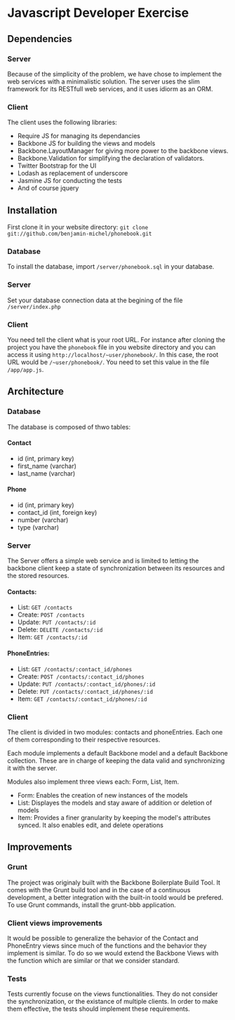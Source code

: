 Javascript Developer Exercise
=============================

Dependencies
------------

### Server
Because of the simplicity of the problem, we have chose to implement the web services with a minimalistic solution. The server uses the slim framework for its RESTfull web services, and it uses idiorm as an ORM.

### Client
The client uses the following libraries:
* Require JS for managing its dependancies
* Backbone JS for building the views and models
* Backbone.LayoutManager for giving more power to the backbone views.
* Backbone.Validation for simplifying the declaration of validators.
* Twitter Bootstrap for the UI
* Lodash as replacement of underscore
* Jasmine JS for conducting the tests
* And of course jquery

Installation
------------
First clone it in your website directory: `git clone git://github.com/benjamin-michel/phonebook.git`

### Database
To install the database, import `/server/phonebook.sql` in your database. 

### Server
Set your database connection data at the begining of the file `/server/index.php`

### Client
You need tell the client what is your root URL. For instance after cloning the project you have the `phonebook` file in you website directory and you can access it using `http://localhost/~user/phonebook/`. In this case, the root URL would be `/~user/phonebook/`.
You need to set this value in the file `/app/app.js`.

Architecture
------------

### Database
The database is composed of thwo tables:

#### Contact
* id (int, primary key)
* first_name (varchar)
* last_name (varchar)

#### Phone
* id (int, primary key)
* contact_id (int, foreign key)
* number (varchar)
* type (varchar)


### Server
The Server offers a simple web service and is limited to letting the backbone client keep a state of synchronization between its resources and the stored resources.

#### Contacts:
* List: `GET /contacts`
* Create: `POST /contacts`
* Update: `PUT /contacts/:id`
* Delete: `DELETE /contacts/:id`
* Item: `GET /contacts/:id`

#### PhoneEntries:
* List: `GET /contacts/:contact_id/phones`
* Create: `POST /contacts/:contact_id/phones`
* Update: `PUT /contacts/:contact_id/phones/:id`
* Delete: `PUT /contacts/:contact_id/phones/:id`
* Item: `GET /contacts/:contact_id/phones/:id`

### Client
The client is divided in two modules: contacts and phoneEntries. Each one of them corresponding to their respective resources.

Each module implements a default Backbone model and a default Backbone collection. These are in charge of keeping the data valid and synchronizing it with the server.

Modules also implement three views each: Form, List, Item.

* Form: Enables the creation of new instances of the models
* List: Displayes the models and stay aware of addition or deletion of models
* Item: Provides a finer granularity by keeping the model's attributes synced. It also enables edit, and delete operations

Improvements
------------

### Grunt
The project was originaly built with the Backbone Boilerplate Build Tool. It comes with the Grunt build tool and in the case of a continuous development, a better integration with the built-in toold would be prefered.
To use Grunt commands, install the grunt-bbb application.

### Client views improvements
It would be possible to generalize the behavior of the Contact and PhoneEntry views since much of the functions and the behavior they implement is similar.
To do so we would extend the Backbone Views with the function which are similar or that we consider standard.

### Tests
Tests currently focuse on the views functionalities. They do not consider the synchronization, or the existance of multiple clients.
In order to make them effective, the tests should implement these requirements. 
